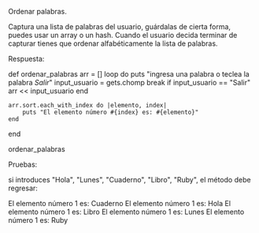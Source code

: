 Ordenar palabras.


Captura una lista de palabras del usuario, guárdalas de cierta forma, puedes usar un array o un hash. Cuando el usuario decida terminar de capturar tienes que ordenar alfabéticamente la lista de palabras.

Respuesta:

def ordenar_palabras
    arr = []
    loop do
        puts "ingresa una palabra o teclea la palabra *Salir*"
        input_usuario = gets.chomp
        break if input_usuario == "Salir"
        arr << input_usuario
    end

    arr.sort.each_with_index do |elemento, index|
        puts "El elemento número #{index} es: #{elemento}"
    end
end

ordenar_palabras

Pruebas:

si introduces "Hola", "Lunes", "Cuaderno", "Libro", "Ruby", el método debe regresar:

El elemento número 1 es: Cuaderno
El elemento número 1 es: Hola
El elemento número 1 es: Libro
El elemento número 1 es: Lunes
El elemento número 1 es: Ruby




